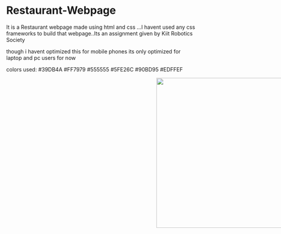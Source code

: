 # Restaurant-Webpage
It is a Restaurant webpage made using html and css ...I havent used any css frameworks to build that webpage..Its an assignment given by Kiit Robotics Society

though i havent optimized this for mobile phones its only optimized for laptop and pc users for now


colors used:
#39DB4A
#FF7979
#555555
#5FE26C
#90BD95
#EDFFEF

<img style="position: relative; left: 400px;" src="public/images/target/Resturent website (1).png" alt="" width="400px" >
